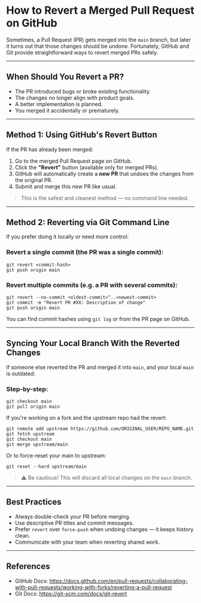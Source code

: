 
# How to Revert a Merged Pull Request on GitHub

Sometimes, a Pull Request (PR) gets merged into the `main` branch, but later it turns out that those changes should be undone. Fortunately, GitHub and Git provide straightforward ways to revert merged PRs safely.

---

## When Should You Revert a PR?

- The PR introduced bugs or broke existing functionality.
- The changes no longer align with product goals.
- A better implementation is planned.
- You merged it accidentally or prematurely.

---

## Method 1: Using GitHub's Revert Button

If the PR has already been merged:

1. Go to the merged Pull Request page on GitHub.
2. Click the **"Revert"** button (available only for merged PRs).
3. GitHub will automatically create a **new PR** that undoes the changes from the original PR.
4. Submit and merge this new PR like usual.

> This is the safest and cleanest method — no command line needed.

---

## Method 2: Reverting via Git Command Line

If you prefer doing it locally or need more control:

### Revert a single commit (the PR was a single commit):

```
git revert <commit-hash>
git push origin main
```

### Revert multiple commits (e.g. a PR with several commits):

```
git revert --no-commit <oldest-commit>^..<newest-commit>
git commit -m "Revert PR #XX: Description of change"
git push origin main
```

You can find commit hashes using `git log` or from the PR page on GitHub.

---

## Syncing Your Local Branch With the Reverted Changes

If someone else reverted the PR and merged it into `main`, and your local `main` is outdated:

### Step-by-step:

```
git checkout main
git pull origin main
```

If you're working on a fork and the upstream repo had the revert:

```
git remote add upstream https://github.com/ORIGINAL_USER/REPO_NAME.git
git fetch upstream
git checkout main
git merge upstream/main
```

Or to force-reset your main to upstream:

```
git reset --hard upstream/main
```

> ⚠️ Be cautious! This will discard all local changes on the `main` branch.

---

## Best Practices

- Always double-check your PR before merging.
- Use descriptive PR titles and commit messages.
- Prefer `revert` over `force-push` when undoing changes — it keeps history clean.
- Communicate with your team when reverting shared work.

---

## References

- GitHub Docs: https://docs.github.com/en/pull-requests/collaborating-with-pull-requests/working-with-forks/reverting-a-pull-request
- Git Docs: https://git-scm.com/docs/git-revert


